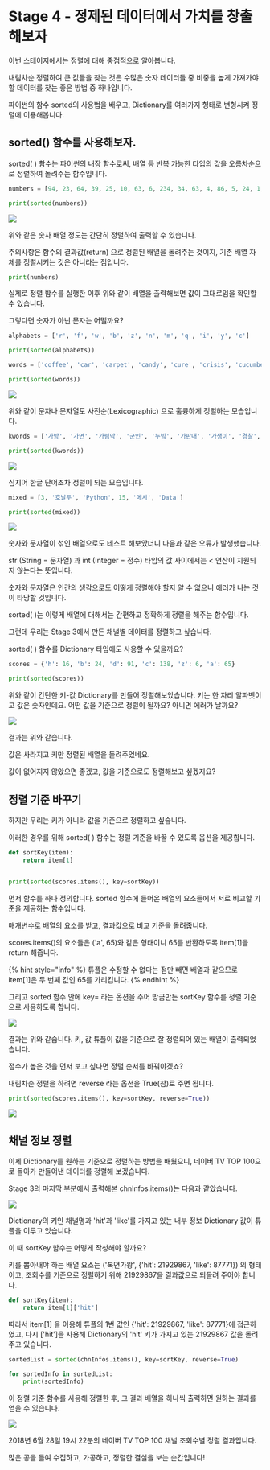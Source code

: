 

# Stage 4 - 정제된 데이터에서 가치를 창출해보자

이번 스테이지에서는 정렬에 대해 중점적으로 알아봅니다.

내림차순 정렬하여 큰 값들을 찾는 것은 수많은 숫자 데이터들 중 비중을 높게 가져가야할 데이터를 찾는 좋은 방법 중 하나입니다.

파이썬의 함수 sorted의 사용법을 배우고, Dictionary를 여러가지 형태로 변형시켜 정렬에 이용해봅니다.

## sorted\(\) 함수를 사용해보자.

sorted\( \) 함수는 파이썬의 내장 함수로써, 배열 등 반복 가능한 타입의 값을 오름차순으로 정렬하여 돌려주는 함수입니다.

```python
numbers = [94, 23, 64, 39, 25, 10, 63, 6, 234, 34, 63, 4, 86, 5, 24, 1, 631, 90]

print(sorted(numbers))
```

![](../.gitbook/assets/image%20%2843%29.png)

위와 같은 숫자 배열 정도는 간단히 정렬하여 출력할 수 있습니다.

주의사항은 함수의 결과값\(return\) 으로 정렬된 배열을 돌려주는 것이지, 기존 배열 자체를 정렬시키는 것은 아니라는 점입니다.

```python
print(numbers)
```

실제로 정렬 함수를 실행한 이후 위와 같이 배열을 출력해보면 값이 그대로임을 확인할 수 있습니다.



그렇다면 숫자가 아닌 문자는 어떨까요?

```python
alphabets = ['r', 'f', 'w', 'b', 'z', 'n', 'm', 'q', 'i', 'y', 'c']

print(sorted(alphabets))

words = ['coffee', 'car', 'carpet', 'candy', 'cure', 'crisis', 'cucumber']

print(sorted(words))
```

![](../.gitbook/assets/image%20%28107%29.png)

위와 같이 문자나 문자열도 사전순\(Lexicographic\) 으로 훌륭하게 정렬하는 모습입니다.



```python
kwords = ['가방', '가면', '가림막', '군인', '누빔', '가판대', '가생이', '경찰', '기업']

print(sorted(kwords))
```

![](../.gitbook/assets/image%20%2831%29.png)

심지어 한글 단어조차 정렬이 되는 모습입니다.



```python
mixed = [3, '호날두', 'Python', 15, '메시', 'Data']

print(sorted(mixed))
```

![](../.gitbook/assets/image%20%2874%29.png)

숫자와 문자열이 섞인 배열으로도 테스트 해보았더니 다음과 같은 오류가 발생했습니다.

str \(String = 문자열\) 과 int \(Integer = 정수\) 타입의 값 사이에서는 &lt; 연산이 지원되지 않는다는 뜻입니다.

숫자와 문자열은 인간의 생각으로도 어떻게 정렬해야 할지 알 수 없으니 에러가 나는 것이 타당할 것입니다.



sorted\( \)는 이렇게 배열에 대해서는 간편하고 정확하게 정렬을 해주는 함수입니다.

그런데 우리는 Stage 3에서 만든 채널별 데이터를 정렬하고 싶습니다.

sorted\( \) 함수를 Dictionary 타입에도 사용할 수 있을까요?

```python
scores = {'h': 16, 'b': 24, 'd': 91, 'c': 138, 'z': 6, 'a': 65}

print(sorted(scores))
```

위와 같이 간단한 키-값 Dictionary를 만들어 정렬해보았습니다. 키는 한 자리 알파벳이고 값은 숫자인데요. 어떤 값을 기준으로 정렬이 될까요? 아니면 에러가 날까요?

![](../.gitbook/assets/image%20%28139%29.png)

결과는 위와 같습니다.

값은 사라지고 키만 정렬된 배열을 돌려주었네요.

값이 없어지지 않았으면 좋겠고, 값을 기준으로도 정렬해보고 싶겠지요?






















## 정렬 기준 바꾸기

하지만 우리는 키가 아니라 값을 기준으로 정렬하고 싶습니다. 

이러한 경우를 위해 sorted\( \) 함수는 정렬 기준을 바꿀 수 있도록 옵션을 제공합니다.

```python
def sortKey(item):
    return item[1]


print(sorted(scores.items(), key=sortKey))
```

먼저 함수를 하나 정의합니다. sorted 함수에 들어온 배열의 요소들에서 서로 비교할 기준을 제공하는 함수입니다.

매개변수로 배열의 요소를 받고, 결과값으로 비교 기준을 돌려줍니다.

scores.items\(\)의 요소들은 \('a', 65\)와 같은 형태이니 65를 반환하도록 item\[1\]을 return 해줍니다.

{% hint style="info" %}
튜플은 수정할 수 없다는 점만 빼면 배열과 같으므로 item\[1\]은 두 번째 값인 65를 가리킵니다.
{% endhint %}

그리고 sorted 함수 안에 key= 라는 옵션을 주어 방금만든 sortKey 함수를 정렬 기준으로 사용하도록 합니다.

![](../.gitbook/assets/image%20%2832%29.png)

결과는 위와 같습니다. 키, 값 튜플이 값을 기준으로 잘 정렬되어 있는 배열이 출력되었습니다.



점수가 높은 것을 먼저 보고 싶다면 정렬 순서를 바꿔야겠죠? 

내림차순 정렬을 하려면 reverse 라는 옵션을 True\(참\)로 주면 됩니다.

```python
print(sorted(scores.items(), key=sortKey, reverse=True))
```

![](../.gitbook/assets/image%20%28215%29.png)
























## 채널 정보 정렬

이제 Dictionary를 원하는 기준으로 정렬하는 방법을 배웠으니, 네이버 TV TOP 100으로 돌아가 만들어낸 데이터를 정렬해 보겠습니다.

Stage 3의 마지막 부분에서 출력해본 chnInfos.items\(\)는 다음과 같았습니다.

![](../.gitbook/assets/image%20%2877%29.png)

Dictionary의 키인 채널명과 'hit'과 'like'를 가지고 있는 내부 정보 Dictionary 값이 튜플을 이루고 있습니다.

이 때 sortKey 함수는 어떻게 작성해야 할까요?

키를 뽑아내야 하는 배열 요소는 \('복면가왕', {'hit': 21929867, 'like': 87771}\) 의 형태이고, 조회수를 기준으로 정렬하기 위해 21929867을 결과값으로 되돌려 주어야 합니다.

```python
def sortKey(item):
    return item[1]['hit']
```

따라서 item\[1\] 을 이용해 튜플의 1번 값인 {'hit': 21929867, 'like': 87771}에 접근하였고, 다시 \['hit'\]을 사용해 Dictionary의 'hit' 키가 가지고 있는 21929867 값을 돌려주고 있습니다.



```python
sortedList = sorted(chnInfos.items(), key=sortKey, reverse=True)

for sortedInfo in sortedList:
    print(sortedInfo)
```

이 정렬 기준 함수를 사용해 정렬한 후, 그 결과 배열을 하나씩 출력하면 원하는 결과를 얻을 수 있습니다.

![](../.gitbook/assets/image%20%28166%29.png)

2018년 6월 28일 19시 22분의 네이버 TV TOP 100 채널 조회수별 정렬 결과입니다.

많은 공을 들여 수집하고, 가공하고, 정렬한 결실을 보는 순간입니다!
